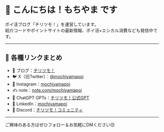 # 🌟 こんにちは！もちやま です

ポイ活ブログ「チリツモ！」を運営しています。  
紹介コードやポイントサイトの最新情報、ポイ活×エシカル消費なども発信中です。

---

## 🔗 各種リンクまとめ

- 📝 ブログ：[チリツモ！](https://point-chiritsumo.com/)
- 🐦 X（旧Twitter）：[@mochiyamapoi](https://x.com/mochiyamapoi)
- 📸 Instagram：[mochiyamapoi](https://www.instagram.com/mochiyamapoi/)
- ✍️ note：[note.com/mochiyamapoi](https://note.com/mochiyamapoi)
- 🤖 ChatGPT GPTs：[チリツモ！公式GPT](https://chatgpt.com/g/g-680ad3016dd88191a48912bdc8abc876-tiritumo-hoihuo-nahi)
- 💼 LinkedIn：[mochiyamapoi](https://www.linkedin.com/in/mochiyamapoi/)
- 💬 Discord：[チリツモ！コミュニティ](https://discord.com/channels/1100285716862349333/1100285716862349335)

---

ご興味のある方はぜひフォロー＆お気軽にDMください😊

